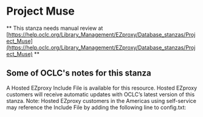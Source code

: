 # Project Muse
** This stanza needs manual review at [https://help.oclc.org/Library_Management/EZproxy/Database_stanzas/Project_Muse](https://help.oclc.org/Library_Management/EZproxy/Database_stanzas/Project_Muse) **

## Some of OCLC's notes for this stanza

A Hosted EZproxy Include File is available for this resource. Hosted EZproxy customers will receive automatic updates with OCLC&rsquo;s latest version of this stanza. Note: Hosted EZproxy customers in the Americas using self-service may reference the Include File by adding the following line to config.txt:

&nbsp;
